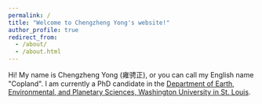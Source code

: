 ```yaml
---
permalink: /
title: "Welcome to Chengzheng Yong's website!"
author_profile: true
redirect_from: 
  - /about/
  - /about.html
---
```


Hi! My name is Chengzheng Yong (雍骋正), or you can call my English name "Copland". I am currently a PhD candidate in the [Department of Earth, Environmental, and Planetary Sciences, Washington University in St. Louis](https://eeps.wustl.edu/).
